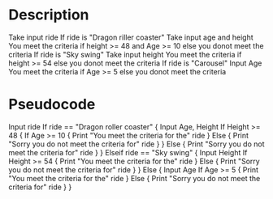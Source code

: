 # Description 
Take input ride
If ride is "Dragon riller coaster"
Take input age and height
You meet the criteria if height >= 48 and Age >= 10 else you donot meet the criteria
If ride is "Sky swing"
Take input height
You meet the criteria if height >= 54 else you donot meet the criteria
If ride is "Carousel"
Input Age
You meet the criteria if Age >= 5 else you donot meet the criteria

# Pseudocode
Input ride
If ride == "Dragon roller coaster" {
  Input Age, Height
  If Height >= 48 {
    If Age >= 10 {
      Print "You meet the criteria for the" ride
    }
    Else {
      Print "Sorry you do not meet the criteria for" ride 
    }
  }
  Else {
    Print "Sorry you do not meet the criteria for" ride
  }
}
Elseif ride == "Sky swing" {
  Input Height
  If Height >= 54 {
    Print "You meet the criteria for the" ride
  }
  Else {
    Print "Sorry you do not meet the criteria for" ride
  }
}
Else {
  Input Age
  If Age >= 5 {
    Print "You meet the criteria for the" ride
  }
  Else {
    Print "Sorry you do not meet the criteria for" ride
  }
}
